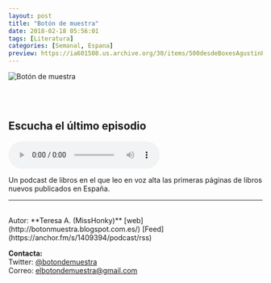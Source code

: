```yaml
---
layout: post
title: "Botón de muestra"
date: 2018-02-18 05:56:01
tags: [Literatura]
categories: [Semanal, Espana]
preview: https://ia601508.us.archive.org/30/items/500desdeBoxesAgustinPalmeiro/300MisshonkyTeresaA..jpeg
---
```


![Botón de muestra](https://ia601508.us.archive.org/30/items/500desdeBoxesAgustinPalmeiro/500MisshonkyTeresaA..jpeg)

<br/>
<br/>

## Escucha el último episodio

<!--reproductor-feed=https://anchor.fm/s/1409394/podcast/rss-->
<!--reproductor-start-->
<audio id="audio" preload="auto" controls="" src="https://anchor.fm/s/1409394/podcast/play/257565/https%3A%2F%2Fs3-us-west-2.amazonaws.com%2Fanchor-audio-bank%2Fstaging%2F2018-2-13%2FLibro-23---El-hundimiento-del--0f1d37e9d2c39.m4a"></audio>
<!--reproductor-end-->

Un podcast de libros en el que leo en voz alta las primeras páginas de libros nuevos publicados en España.  

_ _ _
<br>
Autor: **Teresa A. (MissHonky)**  
[web](http://botonmuestra.blogspot.com.es/)  
[Feed](https://anchor.fm/s/1409394/podcast/rss)  


**Contacta:**  
Twitter: [@botondemuestra](https://twitter.com/botondemuestra)  
Correo: [elbotondemuestra@gmail.com](mailto:elbotondemuestra@gmail.com)  

